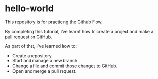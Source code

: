 # hello-world
This repository is for practicing the Github Flow. 

By completing this tutorial, i've learnt how to create a project and make a pull request on GitHub.

As part of that, I've learned how to:

- Create a repository.
- Start and manage a new branch.
- Change a file and commit those changes to GitHub.
- Open and merge a pull request.
